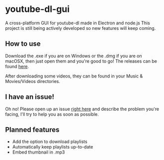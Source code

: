 # youtube-dl-gui
A cross-platform GUI for youtube-dl made in Electron and node.js
This project is still being actively developed so new features will keep coming.

## How to use
Download the .exe if you are on Windows or the .dmg if you are on macOSX, then just open them and you're good to go!
The releases can be found [here](https://github.com/jely2002/youtube-dl-gui/releases).

After downloading some videos, they can be found in your Music & Movies/Videos directories.

## I have an issue!
Oh no! Please open up an issue [right here](https://github.com/jely2002/youtube-dl-gui/issues) and describe the problem you're facing, I'll try to help you as soon as possible. 

## Planned features
- Add the option to download playlists
- Automatically keep playlists up-to-date
- Embed thumbnail in .mp3
